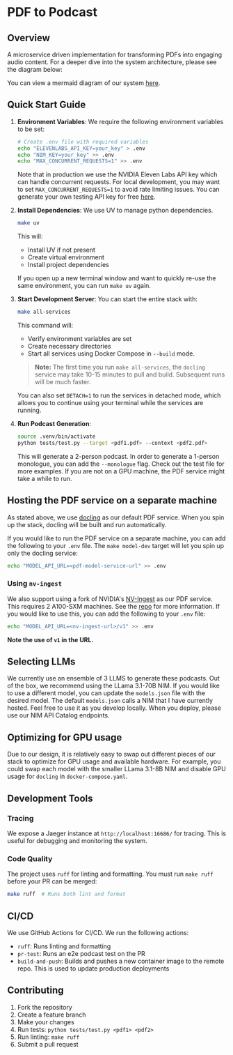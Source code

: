 # PDF to Podcast

## Overview
A microservice driven implementation for transforming PDFs into engaging audio content. For a deeper dive into the system architecture, please see the diagram below:

You can view a mermaid diagram of our system [here](docs/README.md). 

## Quick Start Guide

1. **Environment Variables**:
   We require the following environment variables to be set:
   ```bash
   # Create .env file with required variables
   echo "ELEVENLABS_API_KEY=your_key" > .env
   echo "NIM_KEY=your_key" >> .env
   echo "MAX_CONCURRENT_REQUESTS=1" >> .env
   ```

   Note that in production we use the NVIDIA Eleven Labs API key which can handle concurrent requests. For local development, you may want to set `MAX_CONCURRENT_REQUESTS=1` to avoid rate limiting issues. You can generate your own testing API key for free [here](https://elevenlabs.io/).

2. **Install Dependencies**:
   We use UV to manage python dependencies.
   
   ```bash
   make uv
   ```
   This will:
   - Install UV if not present
   - Create virtual environment
   - Install project dependencies

   If you open up a new terminal window and want to quickly re-use the same environment, you can run `make uv` again.

3. **Start Development Server**:
   You can start the entire stack with:
   ```bash
   make all-services
   ```

   This command will:
   - Verify environment variables are set
   - Create necessary directories
   - Start all services using Docker Compose in `--build` mode. 

   > **Note:** The first time you run `make all-services`, the `docling` service may take 10-15 minutes to pull and build. Subsequent runs will be much faster.

   You can also set `DETACH=1` to run the services in detached mode, which allows you to continue using your terminal while the services are running.

4. **Run Podcast Generation**:
   ```bash
   source .venv/bin/activate
   python tests/test.py --target <pdf1.pdf> --context <pdf2.pdf>
   ```

   This will generate a 2-person podcast. In order to generate a 1-person monologue, you can add the `--monologue` flag. Check out the test file for more examples. If you are not on a GPU machine, the PDF service might take a while to run.

## Hosting the PDF service on a separate machine

As stated above, we use [docling](https://github.com/DS4SD/docling) as our default PDF service. When you spin up the stack, docling will be built and run automatically.

If you would like to run the PDF service on a separate machine, you can add the following to your `.env` file. The `make model-dev` target will let you spin up only the docling service:
```bash
echo "MODEL_API_URL=<pdf-model-service-url" >> .env
```

### Using `nv-ingest`

We also support using a fork of NVIDIA's [NV-Ingest](https://github.com/NVIDIA/NV-Ingest) as our PDF service. This requires 2 A100-SXM machines. See the [repo](https://github.com/jdye64/nv-ingest/tree/brev-dev-convert-endpoint) for more information. If you would like to use this, you can add the following to your `.env` file:
```bash
echo "MODEL_API_URL=<nv-ingest-url>/v1" >> .env
```
**Note the use of `v1` in the URL.**    

## Selecting LLMs 

We currently use an ensemble of 3 LLMS to generate these podcasts. Out of the box, we recommend using the LLama 3.1-70B NIM. If you would like to use a different model, you can update the `models.json` file with the desired model. The default `models.json` calls a NIM that I have currently hosted. Feel free to use it as you develop locally. When you deploy, please use our NIM API Catalog endpoints.

## Optimizing for GPU usage

Due to our design, it is relatively easy to swap out different pieces of our stack to optimize for GPU usage and available hardware. For example, you could swap each model with the smaller LLama 3.1-8B NIM and disable GPU usage for `docling` in `docker-compose.yaml`.

## Development Tools

### Tracing
We expose a Jaeger instance at `http://localhost:16686/` for tracing. This is useful for debugging and monitoring the system.

### Code Quality
The project uses `ruff` for linting and formatting. You must run `make ruff` before your PR can be merged:
```bash
make ruff  # Runs both lint and format
```

## CI/CD
We use GitHub Actions for CI/CD. We run the following actions:
- `ruff`: Runs linting and formatting
- `pr-test`: Runs an e2e podcast test on the PR
- `build-and-push`: Builds and pushes a new container image to the remote repo. This is used to update production deployments

## Contributing

1. Fork the repository
2. Create a feature branch
3. Make your changes
4. Run tests: `python tests/test.py <pdf1> <pdf2>`
5. Run linting: `make ruff`
6. Submit a pull request